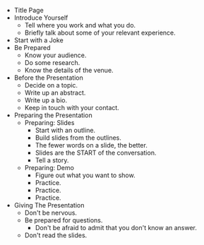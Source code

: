 * Title Page
* Introduce Yourself
  * Tell where you work and what you do.
  * Briefly talk about some of your relevant experience.
* Start with a Joke
* Be Prepared
  * Know your audience.
  * Do some research.
  * Know the details of the venue.
* Before the Presentation
  * Decide on a topic.
  * Write up an abstract.
  * Write up a bio.
  * Keep in touch with your contact.
* Preparing the Presentation
  * Preparing: Slides
    * Start with an outline.
    * Build slides from the outlines.
    * The fewer words on a slide, the better.
    * Slides are the START of the conversation.
    * Tell a story.
  * Preparing: Demo
    * Figure out what you want to show.
    * Practice.
    * Practice.
    * Practice.
* Giving The Presentation
  * Don't be nervous.
  * Be prepared for questions.
    * Don't be afraid to admit that you don't know an answer.
  * Don't read the slides.

